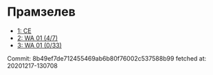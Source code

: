 # Прамзелев
- [1: CE](1.md)
- [2: WA 01 (4/7)](2.md)
- [3: WA 01 (0/33)](3.md)

Commit: 8b49ef7de712455469ab6b80f76002c537588b99
 fetched at: 20201217-130708

